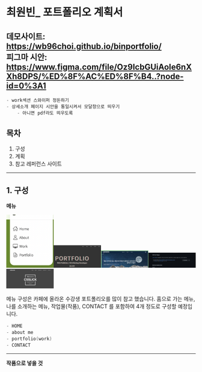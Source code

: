 # 최원빈_ 포트폴리오 계획서

데모사이트: https://wb96choi.github.io/binportfolio/ <br>
피그마 시안: https://www.figma.com/file/Oz9IcbGUiAoIe6nXXh8DPS/%ED%8F%AC%ED%8F%B4..?node-id=0%3A1
-----------------

```c
- work섹션 스와이퍼 정돈하기
- 상세소개 페이지 시안을 통일시켜서 모달창으로 띄우기
    - 아니면 pdf라도 띄우도록
```




## 목차

1. 구성
2. 계획
3. 참고 레퍼런스 사이트


-----------------
## 1. 구성
**메뉴**


<img src="readme-images/구성참고1.png" width="25%"><img src="images/구성참고2.png" width="25%"><img src="readme-images/구성참고3.png" width="25%"><img src="readme-images/구성참고4.png" width="25%"><img src="readme-images/구성참고5.png" width="25%">

메뉴 구성은 카페에 올라온 수강생 포트폴리오를 많이 참고 했습니다.
홈으로 가는 메뉴, 나를 소개하는 메뉴, 작업물(작품), CONTACT 를 포함하여 4개 정도로 구성할 예정입니다.


```c
- HOME
- about me
- portfolio(work)
- CONTACT
```


-----------------
**작품으로 넣을 것**

